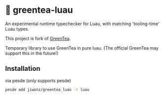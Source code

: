 # 🍵 greentea-luau
An experimental runtime typechecker for Luau, with matching 'tooling-time' Luau types.

This project is fork of [GreenTea](https://github.com/Corecii/GreenTea).

Temporary library to use GreenTea in pure luau. (The official GreenTea may support this in the future!)

## Installation
via pesde (only supports pesde)
```sh
pesde add jiwonz/greentea_luau -t luau
```

